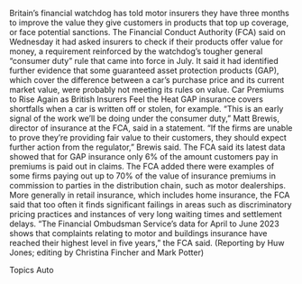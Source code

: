 Britain’s financial watchdog has told motor insurers they have three months to improve the value they give customers in products that top up coverage, or face potential sanctions.
The Financial Conduct Authority (FCA) said on Wednesday it had asked insurers to check if their products offer value for money, a requirement reinforced by the watchdog’s tougher general “consumer duty” rule that came into force in July.
It said it had identified further evidence that some guaranteed asset protection products (GAP), which cover the difference between a car’s purchase price and its current market value, were probably not meeting its rules on value.
Car Premiums to Rise Again as British Insurers Feel the Heat
GAP insurance covers shortfalls when a car is written off or stolen, for example.
“This is an early signal of the work we’ll be doing under the consumer duty,” Matt Brewis, director of insurance at the FCA, said in a statement.
“If the firms are unable to prove they’re providing fair value to their customers, they should expect further action from the regulator,” Brewis said.
The FCA said its latest data showed that for GAP insurance only 6% of the amount customers pay in premiums is paid out in claims.
The FCA added there were examples of some firms paying out up to 70% of the value of insurance premiums in commission to parties in the distribution chain, such as motor dealerships.
More generally in retail insurance, which includes home insurance, the FCA said that too often it finds significant failings in areas such as discriminatory pricing practices and instances of very long waiting times and settlement delays.
“The Financial Ombudsman Service’s data for April to June 2023 shows that complaints relating to motor and buildings insurance have reached their highest level in five years,” the FCA said.
(Reporting by Huw Jones; editing by Christina Fincher and Mark Potter)

Topics
Auto

